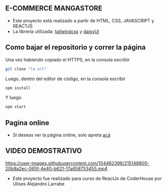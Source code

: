 
## E-COMMERCE MANGASTORE

- Este proyecto está realizado a partir de HTML, CSS, JAVASCRIPT y REACTJS 
- La librería utilizada: [tailwindcss](https://tailwindcss.com) y [daisyUI](https://daisyui.com)

## Como bajar el repositorio y correr la página

Una vez habiendo copiado el HTTPS, en la consola escribir 

```bash
git clone "la url"
```

Luego, dentro del editor de código, en la consola escribir

```bash
npm install
```
Y luego

```bash
npm start
```

## Pagina online

- Si deseas ver la página online, solo apreta [acá](https://proyecto-react-coderhouse.vercel.app)

## VIDEO DEMOSTRATIVO





https://user-images.githubusercontent.com/104462396/215148800-20b8a2ec-065f-4e40-b621-17a658753455.mp4




- Este proyecto fue realizado para curso de ReactJs de CoderHouse por Ulises Alejandro Larrabe

